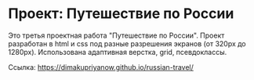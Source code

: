# Проект: Путешествие по России

Это третья проектная работа "Путешествие по России".
Проект разработан в html и css под разные разрешения экранов (от 320px до 1280px). Использована адаптивная верстка, grid, псевдоклассы.

Ссылка: https://dimakupriyanow.github.io/russian-travel/

